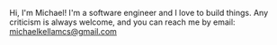 Hi, I'm Michael! I'm a software engineer and I love to build things. Any criticism is always welcome, and you can reach me by email: michaelkellamcs@gmail.com
<!---
michaelkellam-cs/michaelkellam-cs is a ✨ special ✨ repository because its `README.md` (this file) appears on your GitHub profile.
You can click the Preview link to take a look at your changes.
--->
